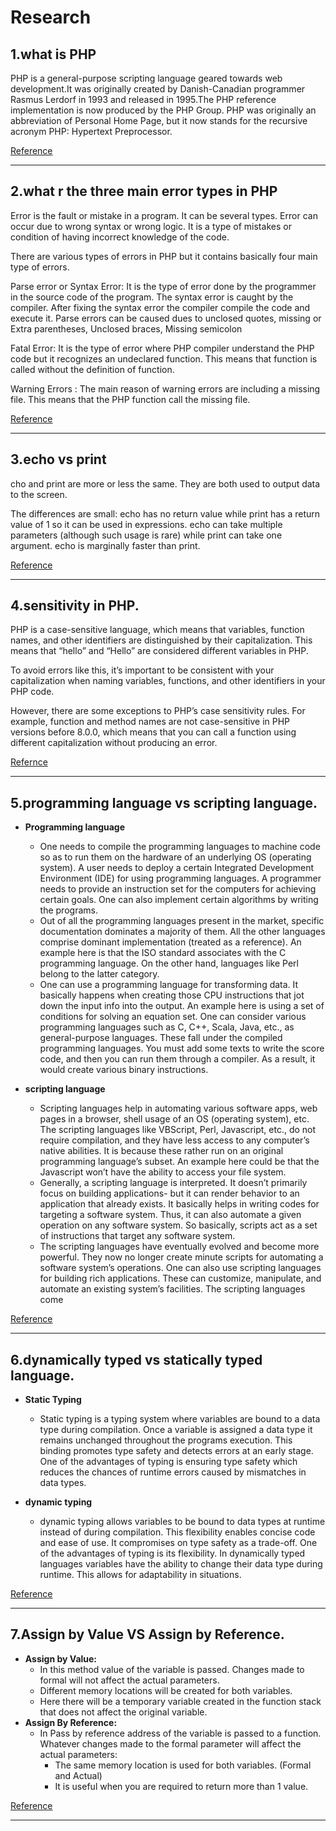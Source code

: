 # Research

## 1.what is PHP

 PHP is a general-purpose scripting language geared towards web development.It was originally created by Danish-Canadian programmer Rasmus Lerdorf in 1993 and released in 1995.The PHP reference implementation is now produced by the PHP Group. PHP was originally an abbreviation of Personal Home Page, but it now stands for the recursive acronym PHP: Hypertext Preprocessor.

[Reference](https://en.wikipedia.org/wiki/PHP)

---


## 2.what r the three main error types in PHP

Error is the fault or mistake in a program. It can be several types. Error can occur due to wrong syntax or wrong logic. It is a type of mistakes or condition of having incorrect knowledge of the code.

There are various types of errors in PHP but it contains basically four main type of errors.

Parse error or Syntax Error: It is the type of error done by the programmer in the source code of the program. The syntax error is caught by the compiler. After fixing the syntax error the compiler compile the code and execute it. Parse errors can be caused dues to unclosed quotes, missing or Extra parentheses, Unclosed braces, Missing semicolon 

Fatal Error: It is the type of error where PHP compiler understand the PHP code but it recognizes an undeclared function. This means that function is called without the definition of function.

Warning Errors : The main reason of warning errors are including a missing file. This means that the PHP function call the missing file.

[Reference](https://www.geeksforgeeks.org/php-types-of-errors/)

---


## 3.echo vs print

cho and print are more or less the same. They are both used to output data to the screen.

The differences are small: echo has no return value while print has a return value of 1 so it can be used in expressions. echo can take multiple parameters (although such usage is rare) while print can take one argument. echo is marginally faster than print.

[Reference](https://www.w3schools.com/php/php_echo_print.asp)

---


## 4.sensitivity in PHP.

  PHP is a case-sensitive language, which means that variables, function names, and other identifiers are distinguished by their capitalization. This means that “hello” and “Hello” are considered different variables in PHP.

  To avoid errors like this, it’s important to be consistent with your capitalization when naming variables, functions, and other identifiers in your PHP code.

  However, there are some exceptions to PHP’s case sensitivity rules. For example, function and method names are not case-sensitive in PHP versions before 8.0.0, which means that you can call a function using different capitalization without producing an error. 

  [Refernce](https://tutorialspoint.learnerstv.in/php-case-sensitivity/)


  ---

## 5.programming language vs scripting language.

  - **Programming language**

    - One needs to compile the programming languages to machine code so as to run them on the hardware of an underlying OS (operating system). A user needs to deploy a certain Integrated Development Environment (IDE) for using programming languages. A programmer needs to provide an instruction set for the computers for achieving certain goals. One can also implement certain algorithms by writing the programs.
    - Out of all the programming languages present in the market, specific documentation dominates a majority of them. All the other languages comprise dominant implementation (treated as a reference). An example here is that the ISO standard associates with the C programming language. On the other hand, languages like Perl belong to the latter category.
    - One can use a programming language for transforming data. It basically happens when creating those CPU instructions that jot down the input info into the output. An example here is using a set of conditions for solving an equation set. One can consider various programming languages such as C, C++, Scala, Java, etc., as general-purpose languages. These fall under the compiled programming languages. You must add some texts to write the score code, and then you can run them through a compiler. As a result, it would create various binary instructions.

  - **scripting language**
   
    - Scripting languages help in automating various software apps, web pages in a browser, shell usage of an OS (operating system), etc. The scripting languages like VBScript, Perl, Javascript, etc., do not require compilation, and they have less access to any computer’s native abilities. It is because these rather run on an original programming language’s subset. An example here could be that the Javascript won’t have the ability to access your file system.
    - Generally, a scripting language is interpreted. It doesn’t primarily focus on building applications- but it can render behavior to an application that already exists. It basically helps in writing codes for targeting a software system. Thus, it can also automate a given operation on any software system. So basically, scripts act as a set of instructions that target any software system.
    - The scripting languages have eventually evolved and become more powerful. They now no longer create minute scripts for automating a software system’s operations. One can also use scripting languages for building rich applications. These can customize, manipulate, and automate an existing system’s facilities. The scripting languages come 

[Reference](https://byjus.com/gate/difference-between-scripting-and-programming-languages/)

 ---

 ## 6.dynamically typed vs statically typed language.

 - **Static Typing**
    - Static typing is a typing system where variables are bound to a data type during compilation. Once a variable is assigned a data  type it remains unchanged throughout the programs execution. This binding promotes type safety and detects errors at an early stage.
    One of the advantages of typing is ensuring type safety which reduces the chances of runtime errors caused by mismatches in data types.

 - **dynamic typing**
    - dynamic typing allows variables to be bound to data types at runtime instead of during compilation. This flexibility enables concise code and ease of use. It compromises on type safety as a trade-off.
    One of the advantages of typing is its flexibility. In dynamically typed languages variables have the ability to change their data type during runtime. This allows for adaptability in situations. 


[Reference](https://www.bairesdev.com/blog/static-vs-dynamic-typing/)


---

## 7.Assign by Value VS Assign by Reference.
  - **Assign by Value:**
    - In this method value of the variable is passed. Changes made to formal will not affect the actual parameters.
    - Different memory locations will be created for both variables.
    - Here there will be a temporary variable created in the function stack that does not affect the original variable.
  - **Assign By Reference:** 
    - In Pass by reference address of the variable is passed to a function. Whatever changes made to the formal parameter will affect   the actual parameters:
      - The same memory location is used for both variables. (Formal and Actual)
      - It is useful when you are required to return more than 1 value.

[Reference](https://community.dynamics.com/blogs/post/?postid=af0c5e11-7c2f-486b-8737-a9f613d75737)


---